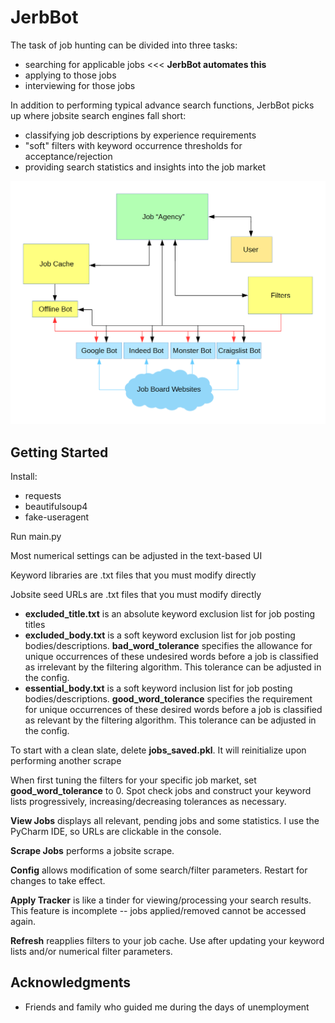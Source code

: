 # JerbBot

The task of job hunting can be divided into three tasks:

* searching for applicable jobs <<< __JerbBot automates this__
* applying to those jobs
* interviewing for those jobs

In addition to performing typical advance search functions, JerbBot
picks up where jobsite search engines fall short:

* classifying job descriptions by experience requirements
* "soft" filters with keyword occurrence thresholds for
acceptance/rejection
* providing search statistics and insights into the job market

![JerbBot Block Diagram](https://github.com/nvchung599/JerbBot/blob/master/JerbBot%20Block%20Diagram.png)

## Getting Started

Install:
* requests
* beautifulsoup4
* fake-useragent

Run main.py

Most numerical settings can be adjusted in the text-based UI

Keyword libraries are .txt files that you must modify directly

Jobsite seed URLs are .txt files that you must modify directly

* __excluded_title.txt__ is an absolute keyword exclusion list for job
posting titles
* __excluded_body.txt__ is a soft keyword exclusion list for job posting
bodies/descriptions. __bad_word_tolerance__ specifies the allowance for
unique occurrences of these undesired words before a job is classified as
irrelevant by the filtering algorithm. This tolerance can be adjusted in
the config.
* __essential_body.txt__ is a soft keyword inclusion list for job posting
bodies/descriptions. __good_word_tolerance__ specifies the requirement for
unique occurrences of these desired words before a job is classified as
relevant by the filtering algorithm. This tolerance can be adjusted in
the config.

To start with a clean slate, delete __jobs_saved.pkl__. It will
reinitialize upon performing another scrape

When first tuning the filters for your specific job market, set
__good_word_tolerance__ to 0. Spot check jobs and construct your keyword
lists progressively, increasing/decreasing tolerances as necessary.

__View Jobs__ displays all relevant, pending jobs and some statistics.
I use the PyCharm IDE, so URLs are clickable in the console.

__Scrape Jobs__ performs a jobsite scrape.

__Config__ allows modification of some search/filter parameters. Restart
for changes to take effect.

__Apply Tracker__ is like a tinder for viewing/processing your search
results. This feature is incomplete -- jobs applied/removed cannot be
accessed again.

__Refresh__ reapplies filters to your job cache. Use after updating your
keyword lists and/or numerical filter parameters.


## Acknowledgments

* Friends and family who guided me during the days of unemployment

